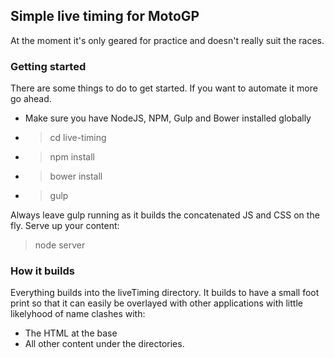 ## Simple live timing for MotoGP

At the moment it's only geared for practice and doesn't really suit the races.

### Getting started
There are some things to do to get started. If you want to automate it more go ahead.
* Make sure you have NodeJS, NPM, Gulp and Bower installed globally
* > cd live-timing
* > npm install
* > bower install
* > gulp

Always leave gulp running as it builds the concatenated JS and CSS on the fly.
Serve up your content:
> node server

### How it builds
Everything builds into the liveTiming directory. It builds to have a small foot print so that it can
easily be overlayed with other applications with little likelyhood of name clashes with:
* The HTML at the base
* All other content under the directories.
